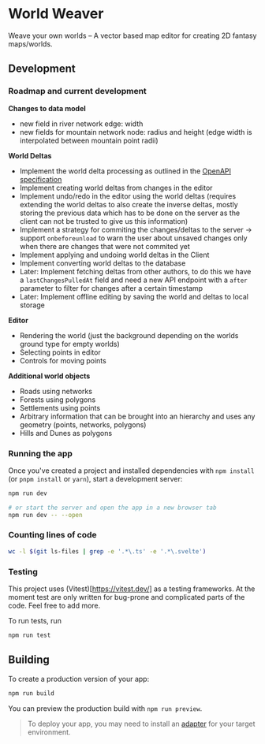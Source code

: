 # World Weaver

Weave your own worlds – A vector based map editor for creating 2D fantasy maps/worlds.

## Development

### Roadmap and current development

**Changes to data model**

- new field in river network edge: width
- new fields for mountain network node: radius and height (edge width is interpolated between mountain point radii)

**World Deltas**

- Implement the world delta processing as outlined in the [OpenAPI specification](documentation/openapi.yml)
- Implement creating world deltas from changes in the editor
- Implement undo/redo in the editor using the world deltas (requires extending the world deltas to also create the inverse deltas, mostly storing the previous data which has to be done on the server as the client can not be trusted to give us this information)
- Implement a strategy for commiting the changes/deltas to the server
  -> support `onbeforeunload` to warn the user about unsaved changes only when there are changes that were not commited yet
- Implement applying and undoing world deltas in the Client
- Implement converting world deltas to the database
- Later: Implement fetching deltas from other authors, to do this we have a `lastChangesPulledAt` field and need a new API endpoint with a `after` parameter to filter for changes after a certain timestamp
- Later: Implement offline editing by saving the world and deltas to local storage

**Editor**

- Rendering the world (just the background depending on the worlds ground type for empty worlds)
- Selecting points in editor
- Controls for moving points

**Additional world objects**

- Roads using networks
- Forests using polygons
- Settlements using points
- Arbitrary information that can be brought into an hierarchy and uses any geometry (points, networks, polygons)
- Hills and Dunes as polygons

### Running the app

Once you've created a project and installed dependencies with `npm install` (or `pnpm install` or `yarn`), start a development server:

```bash
npm run dev

# or start the server and open the app in a new browser tab
npm run dev -- --open
```

### Counting lines of code

```bash
wc -l $(git ls-files | grep -e '.*\.ts' -e '.*\.svelte')
```

### Testing

This project uses (Vitest)[https://vitest.dev/] as a testing frameworks. At the moment test are only written for bug-prone and complicated parts of the code. Feel free to add more.

To run tests, run

```bash
npm run test
```

## Building

To create a production version of your app:

```bash
npm run build
```

You can preview the production build with `npm run preview`.

> To deploy your app, you may need to install an [adapter](https://svelte.dev/docs/kit/adapters) for your target environment.
